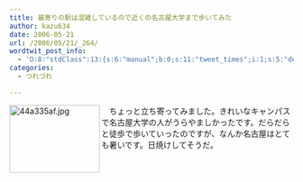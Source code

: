 ```yaml
---
title: 最寄りの駅は混雑しているので近くの名古屋大学まで歩いてみた
author: kazu634
date: 2006-05-21
url: /2006/05/21/_264/
wordtwit_post_info:
  - 'O:8:"stdClass":13:{s:6:"manual";b:0;s:11:"tweet_times";i:1;s:5:"delay";i:0;s:7:"enabled";i:1;s:10:"separation";s:2:"60";s:7:"version";s:3:"3.7";s:14:"tweet_template";b:0;s:6:"status";i:2;s:6:"result";a:0:{}s:13:"tweet_counter";i:2;s:13:"tweet_log_ids";a:1:{i:0;i:2365;}s:9:"hash_tags";a:0:{}s:8:"accounts";a:1:{i:0;s:7:"kazu634";}}'
categories:
  - つれづれ

---
```

<div class="section">
<p>
<a href="http://image.blog.livedoor.jp/simoom634/imgs/4/4/44a335af.jpg" onclick="__gaTracker('send', 'event', 'outbound-article', 'http://image.blog.livedoor.jp/simoom634/imgs/4/4/44a335af.jpg', '');" target="_blank"><img width="160" align="left" alt="44a335af.jpg" src="http://image.blog.livedoor.jp/simoom634/imgs/4/4/44a335af-s.jpg" height="120" border="0" class="pict" /></a>
</p></p> 
  
<p>
    　ちょっと立ち寄ってみました。きれいなキャンパスで名古屋大学の人がうらやましかったです。だらだらと徒歩で歩いていったのですが、なんか名古屋はとても暑いです。日焼けしてそうだ。
</p>
</div>